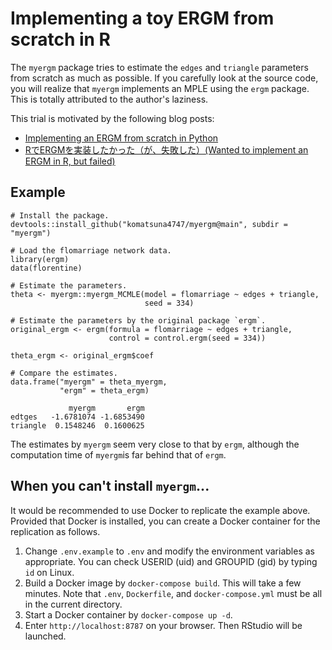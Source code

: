 # Implementing a toy ERGM from scratch in R
The `myergm` package tries to estimate the `edges` and `triangle` parameters from scratch as much as possible. 
If you carefully look at the source code, you will realize that `myergm` implements an MPLE using the `ergm` package. 
This is totally attributed to the author's laziness.

This trial is motivated by the following blog posts:
- [Implementing an ERGM from scratch in Python](https://computational-communication.com/ergm-python/)
- [RでERGMを実装したかった（が、失敗した）(Wanted to implement an ERGM in R, but failed)](http://meana0.hatenablog.com/entry/2019/12/21/120043)

## Example
```
# Install the package.
devtools::install_github("komatsuna4747/myergm@main", subdir = "myergm")

# Load the flomarriage network data.
library(ergm)
data(florentine)

# Estimate the parameters.
theta <- myergm::myergm_MCMLE(model = flomarriage ~ edges + triangle,
                              seed = 334)
                              
# Estimate the parameters by the original package `ergm`.
original_ergm <- ergm(formula = flomarriage ~ edges + triangle, 
                      control = control.ergm(seed = 334))

theta_ergm <- original_ergm$coef

# Compare the estimates.
data.frame("myergm" = theta_myergm,
           "ergm" = theta_ergm)
```

```
             myergm       ergm
edtges   -1.6781074 -1.6853490
triangle  0.1548246  0.1600625
```

The estimates by `myergm` seem very close to that by `ergm`, although the computation time of `myergm`is far behind that of `ergm`.

## When you can't install `myergm`...
It would be recommended to use Docker to replicate the example above. Provided that Docker is installed, you can create a Docker container for the replication as follows.

1. Change `.env.example` to `.env` and modify the environment variables as appropriate. You can check USERID (uid) and GROUPID (gid) by typing `id` on Linux.
1. Build a Docker image by `docker-compose build`. This will take a few minutes. Note that `.env`, `Dockerfile`, and `docker-compose.yml` must be all in the current directory.
1. Start a Docker container by `docker-compose up -d`.
1. Enter `http://localhost:8787` on your browser. Then RStudio will be launched. 
